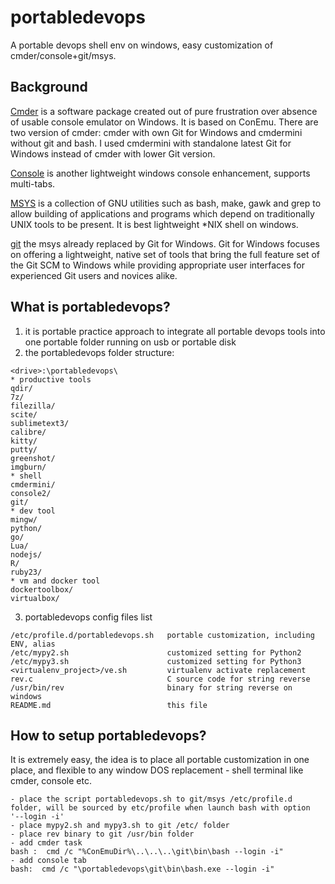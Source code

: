 # portabledevops

A portable devops shell env on windows, easy customization of cmder/console+git/msys.

## Background

[Cmder](https://github.com/cmderdev/cmder) is a software package created out of pure frustration over absence of usable console emulator on Windows. It is based on ConEmu. There are two version of cmder: cmder with own Git for Windows and cmdermini without git and bash. I used cmdermini with standalone latest Git for Windows instead of cmder with lower Git version.

[Console](https://sourceforge.net/projects/console/) is another lightweight windows console enhancement, supports multi-tabs.

[MSYS](http://www.mingw.org/wiki/MSYS) is a collection of GNU utilities such as bash, make, gawk and grep to allow building of applications and programs which depend on traditionally UNIX tools to be present. It is best lightweight *NIX shell on windows.

[git](https://git-for-windows.github.io/) the msys already replaced by Git for Windows. Git for Windows focuses on offering a lightweight, native set of tools that bring the full feature set of the Git SCM to Windows while providing appropriate user interfaces for experienced Git users and novices alike.

## What is portabledevops?

1. it is portable practice approach to integrate all portable devops tools into one portable folder running on usb or portable disk
2. the portabledevops folder structure:
```
<drive>:\portabledevops\
* productive tools
qdir/ 
7z/ 
filezilla/ 
scite/               
sublimetext3/
calibre/
kitty/
putty/
greenshot/           
imgburn/ 
* shell 
cmdermini/           
console2/
git/                            
* dev tool
mingw/  
python/             
go/                                            
Lua/                                 
nodejs/              
R/                   
ruby23/                
* vm and docker tool                                        
dockertoolbox/      
virtualbox/ 
```
3. portabledevops config files list
```
/etc/profile.d/portabledevops.sh   portable customization, including ENV, alias
/etc/mypy2.sh                      customized setting for Python2
/etc/mypy3.sh                      customized setting for Python3
<virtualenv_project>/ve.sh         virtualenv activate replacement 
rev.c                              C source code for string reverse
/usr/bin/rev                       binary for string reverse on windows
README.md                          this file
```

## How to setup portabledevops?

It is extremely easy, the idea is to place all portable customization in one place, and flexible to any window DOS replacement - shell terminal like cmder, console etc.
```
- place the script portabledevops.sh to git/msys /etc/profile.d folder, will be sourced by etc/profile when launch bash with option  '--login -i' 
- place mypy2.sh and mypy3.sh to git /etc/ folder
- place rev binary to git /usr/bin folder
- add cmder task 
bash :  cmd /c "%ConEmuDir%\..\..\..\git\bin\bash --login -i"
- add console tab
bash:  cmd /c "\portabledevops\git\bin\bash.exe --login -i"
```

